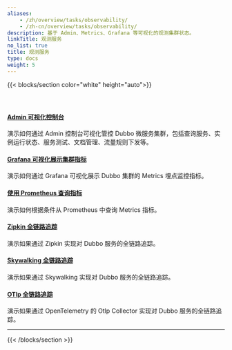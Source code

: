 ```yaml
---
aliases:
    - /zh/overview/tasks/observability/
    - /zh-cn/overview/tasks/observability/
description: 基于 Admin、Metrics、Grafana 等可视化的观测集群状态。
linkTitle: 观测服务
no_list: true
title: 观测服务
type: docs
weight: 5
---
```




{{< blocks/section color="white" height="auto">}}
<div class="td-content list-page">
    <div class="lead"></div>
    <header class="article-meta"></header>
    <div class="row">
    <div class="col-sm col-md-6 mb-4">
        <div class="h-100 card shadow" href="#">
            <div class="card-body">
                <h4 class="card-title">
                    <a href='{{< relref "./admin/" >}}'>Admin 可视化控制台</a>
                </h4>
                <p>演示如何通过 Admin 控制台可视化管控 Dubbo 微服务集群，包括查询服务、实例运行状态、服务测试、文档管理、流量规则下发等。</p>
            </div>
        </div>
    </div>
    <div class="col-sm col-md-6 mb-4">
        <div class="h-100 card shadow">
            <div class="card-body">
                <h4 class="card-title">
                    <a href='{{< relref "./grafana/" >}}'>Grafana 可视化展示集群指标</a>
                </h4>
                <p>演示如何通过 Grafana 可视化展示 Dubbo 集群的 Metrics 埋点监控指标。</p>
            </div>
        </div>
    </div>
    <div class="col-sm col-md-6 mb-4">
        <div class="h-100 card shadow">
            <div class="card-body">
                <h4 class="card-title">
                    <a href='{{< relref "./grafana/" >}}'>使用 Prometheus 查询指标</a>
                </h4>
                <p>演示如何根据条件从 Prometheus 中查询 Metrics 指标。</p>
            </div>
        </div>
    </div>
    <div class="col-sm col-md-6 mb-4">
        <div class="h-100 card shadow">
            <div class="card-body">
                <h4 class="card-title">
                    <a href='{{< relref "./tracing/zipkin/" >}}'>Zipkin 全链路追踪</a>
                </h4>
                <p>演示如果通过 Zipkin 实现对 Dubbo 服务的全链路追踪。
                </p>
            </div>
        </div>
    </div>
    <div class="col-sm col-md-6 mb-4">
        <div class="h-100 card shadow">
            <div class="card-body">
                <h4 class="card-title">
                    <a href='{{< relref "./tracing/skywalking/" >}}'>Skywalking 全链路追踪</a>
                </h4>
                <p>演示如果通过 Skywalking 实现对 Dubbo 服务的全链路追踪。
                </p>
            </div>
        </div>
    </div>
    <div class="col-sm col-md-6 mb-4">
        <div class="h-100 card shadow">
            <div class="card-body">
                <h4 class="card-title">
                    <a href='{{< relref "./tracing/otlp/" >}}'>OTlp 全链路追踪</a>
                </h4>
                <p>演示如果通过 OpenTelemetry 的 Otlp Collector 实现对 Dubbo 服务的全链路追踪。
                </p>
            </div>
        </div>
    </div>
</div>
<hr>
</div>
{{< /blocks/section >}}
